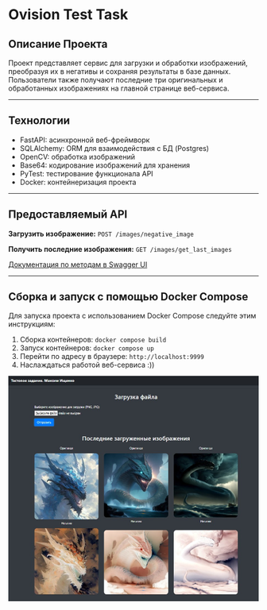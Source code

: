 # Ovision Test Task
## Описание Проекта

Проект представляет сервис для загрузки и обработки изображений, преобразуя их в негативы и сохраняя результаты в базе данных. 
Пользователи также получают последние три оригинальных и обработанных изображениях на главной странице веб-сервиса.

---
## Технологии

- FastAPI: асинхронной веб-фреймворк
- SQLAlchemy: ORM для взаимодействия с БД (Postgres)
- OpenCV: обработка изображений
- Base64: кодирование изображений для хранения
- PyTest: тестирование функционала API
- Docker: контейнеризация проекта

---
## Предоставляемый API

**Загрузить изображение:**
`POST /images/negative_image`

**Получить последние изображения:**
`GET /images/get_last_images`

[Документация по методам в Swagger UI](https://maksimischenko.github.io/ovision-test-task/)

---

## Сборка и запуск с помощью Docker Compose

Для запуска проекта с использованием Docker Compose следуйте этим инструкциям:

1. Сборка контейнеров: `docker compose build`
2. Запуск контейнеров: `docker compose up`
3. Перейти по адресу в браузере: `http://localhost:9999`
4. Наслаждаться работой веб-сервиса :))

![start_page.jpg](docs%2Fstart_page.jpg)
